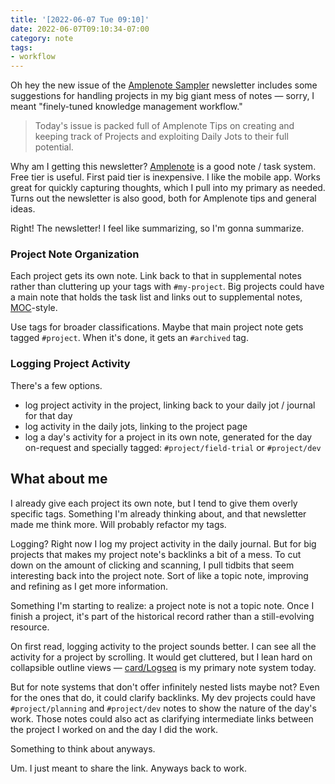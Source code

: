```yaml
---
title: '[2022-06-07 Tue 09:10]'
date: 2022-06-07T09:10:34-07:00
category: note
tags:
- workflow
---
```


Oh hey the new issue of the [Amplenote Sampler](https://www.amplenote.com/blog/ample_sampler_issue_2) newsletter includes some suggestions for handling projects in my big giant mess of notes — sorry, I meant "finely-tuned knowledge management workflow."

 > 
 > Today's issue is packed full of Amplenote Tips on creating and keeping track of Projects and exploiting Daily Jots to their full potential.

<!--more-->

Why am I getting this newsletter? [Amplenote](https://amplenote.com) is a good note / task system. Free tier is useful. First paid tier is inexpensive. I like the mobile app. Works great for quickly capturing thoughts, which I pull into my primary as needed. Turns out the newsletter is also good, both for Amplenote tips and general ideas.

Right! The newsletter! I feel like summarizing, so I'm gonna summarize.

### Project Note Organization

Each project gets its own note. Link back to that in supplemental notes rather than cluttering up your tags with `#my-project`. Big projects could have a main note that holds the task list and links out to supplemental notes, [MOC](https://medium.com/@nickmilo22/in-what-ways-can-we-form-useful-relationships-between-notes-9b9ec46973c6)-style.

Use tags for broader classifications. Maybe that main project note gets tagged `#project`. When it's done, it gets an `#archived` tag.

### Logging Project Activity

There's a few options.

* log project activity in the project, linking back to your daily jot / journal for that day
* log activity in the daily jots, linking to the project page
* log a day's activity for a project in its own note, generated for the day on-request and specially tagged: `#project/field-trial` or `#project/dev`

## What about me

I already give each project its own note, but I tend to give them overly specific tags. Something I'm already thinking about, and that newsletter made me think more. Will probably refactor my tags.

Logging? Right now I log my project activity in the daily journal. But for big projects that makes my project note's backlinks a bit of a mess. To cut down on the amount of clicking and scanning, I pull tidbits that seem interesting back into the project note. Sort of like a topic note, improving and refining as I get more information.

Something I'm starting to realize: a project note is not a topic note. Once I finish a project, it's part of the historical record rather than a still-evolving resource.

On first read, logging activity to the project sounds better. I can see all the activity for a project by scrolling. It would get cluttered, but I lean hard on collapsible outline views — [card/Logseq](../../../card/Logseq.md) is my primary note system today.

But for note systems that don't offer infinitely nested lists maybe not? Even for the ones that do, it could clarify backlinks. My dev projects could have `#project/planning` and `#project/dev` notes to show the nature of the day's work. Those notes could also act as clarifying intermediate links between the project I worked on and the day I did the work.

Something to think about anyways.

Um. I just meant to share the link. Anyways back to work.

